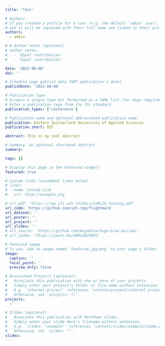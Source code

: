```yaml
---
title: 'Test'

# Authors
# If you created a profile for a user (e.g. the default `admin` user), write the username (folder name) here
# and it will be replaced with their full name and linked to their profile.
authors:
  - admin

# # Author notes (optional)
# author_notes:
#   - 'Equal contribution'
#   - 'Equal contribution'

date: '2022-08-08'
doi: ''

# Schedule page publish date (NOT publication's date).
publishDate: '2022-08-08'

# Publication type.
# Accepts a single type but formatted as a YAML list (for Hugo requirements).
# Enter a publication type from the CSL standard.
publication_types: ['conference']

# Publication name and optional abbreviated publication name.
publication: Eastern Switzerland University of Applied Sciences
publication_short: OST

abstract: This is my cool abstract

# Summary. An optional shortened abstract.
summary:

tags: []

# Display this page in the Featured widget?
featured: true

# Custom links (uncomment lines below)
# links:
# - name: Custom Link
#   url: http://example.org

# url_pdf: 'https://rpg.ifi.uzh.ch/docs/CoRL20_Yunlong.pdf'
url_code: 'https://github.com/uzh-rpg/flightmare'
url_dataset: ''
url_poster: ''
url_project: ''
url_slides: ''
# url_source: 'https://github.com/HugoBlox/hugo-blox-builder'
# url_video: 'https://youtu.be/m9Mx1BCNGFU'

# Featured image
# To use, add an image named `featured.jpg/png` to your page's folder.
image:
  caption: ''
  focal_point: ''
  preview_only: false

# Associated Projects (optional).
#   Associate this publication with one or more of your projects.
#   Simply enter your project's folder or file name without extension.
#   E.g. `internal-project` references `content/project/internal-project/index.md`.
#   Otherwise, set `projects: []`.
projects:
  - 

# Slides (optional).
#   Associate this publication with Markdown slides.
#   Simply enter your slide deck's filename without extension.
#   E.g. `slides: "example"` references `content/slides/example/index.md`.
#   Otherwise, set `slides: ""`.
slides: 
---
```

<!-- 
{{% callout note %}}
Click the _Cite_ button above to demo the feature to enable visitors to import publication metadata into their reference management software.
{{% /callout %}}

{{% callout note %}}
Create your slides in Markdown - click the _Slides_ button to check out the example.
{{% /callout %}}

Add the publication's **full text** or **supplementary notes** here. You can use rich formatting such as including [code, math, and images](https://docs.hugoblox.com/content/writing-markdown-latex/). -->
